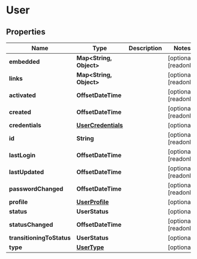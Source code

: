 

# User


## Properties

| Name | Type | Description | Notes |
|------------ | ------------- | ------------- | -------------|
|**embedded** | **Map&lt;String, Object&gt;** |  |  [optional] [readonly] |
|**links** | **Map&lt;String, Object&gt;** |  |  [optional] [readonly] |
|**activated** | **OffsetDateTime** |  |  [optional] [readonly] |
|**created** | **OffsetDateTime** |  |  [optional] [readonly] |
|**credentials** | [**UserCredentials**](UserCredentials.md) |  |  [optional] |
|**id** | **String** |  |  [optional] [readonly] |
|**lastLogin** | **OffsetDateTime** |  |  [optional] [readonly] |
|**lastUpdated** | **OffsetDateTime** |  |  [optional] [readonly] |
|**passwordChanged** | **OffsetDateTime** |  |  [optional] [readonly] |
|**profile** | [**UserProfile**](UserProfile.md) |  |  [optional] |
|**status** | **UserStatus** |  |  [optional] |
|**statusChanged** | **OffsetDateTime** |  |  [optional] [readonly] |
|**transitioningToStatus** | **UserStatus** |  |  [optional] |
|**type** | [**UserType**](UserType.md) |  |  [optional] |



